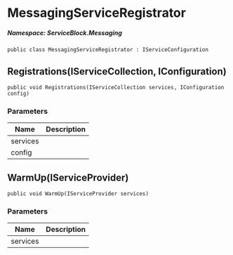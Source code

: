 MessagingServiceRegistrator
======
##### Namespace: ServiceBlock.Messaging




```
public class MessagingServiceRegistrator : IServiceConfiguration
```






Registrations(IServiceCollection, IConfiguration)
------

```
public void Registrations(IServiceCollection services, IConfiguration config)
```
### Parameters
Name | Description
--- | ---
services | 
config | 




WarmUp(IServiceProvider)
------

```
public void WarmUp(IServiceProvider services)
```
### Parameters
Name | Description
--- | ---
services | 




